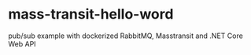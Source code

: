 # mass-transit-hello-word

pub/sub example with dockerized RabbitMQ, Masstransit and .NET Core Web API
